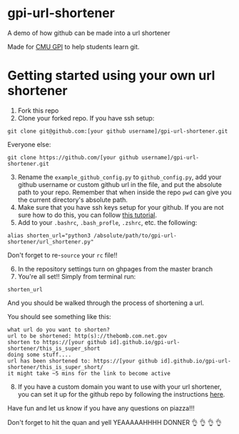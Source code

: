 # gpi-url-shortener
A demo of how github can be made into a url shortener

Made for [CMU GPI](http://cs.cmu.edu/~07131) to help students learn git.

# Getting started using your own url shortener

1. Fork this repo
2. Clone your forked repo.
If you have ssh setup:
```
git clone git@github.com:[your github username]/gpi-url-shortener.git
```
Everyone else:
```
git clone https://github.com/[your github username]/gpi-url-shortener.git
```

3. Rename the `example_github_config.py` to `github_config.py`, add your github username or custom github url in the file, and put the absolute path to your repo. Remember that when inside the repo `pwd` can give you the current directory's absolute path.
4. Make sure that you have ssh keys setup for your github. If you are not sure how to do this, you can follow [this tutorial](https://www.youtube.com/watch?v=H5qNpRGB7Qw).
5. Add to your `.bashrc`, `.bash_profle`, `.zshrc`, etc. the following:

```
alias shorten_url="python3 /absolute/path/to/gpi-url-shortener/url_shortener.py"
```
Don't forget to re-`source` your `rc` file!!

6. In the repository settings turn on ghpages from the master branch
7. You're all set!! Simply from terminal run:
```
shorten_url
```
And you should be walked through the process of shortening a url.

You should see something like this:

```
what url do you want to shorten?
url to be shortened: http(s)://thebomb.com.net.gov
shorten to https://[your github id].github.io/gpi-url-shortener/this_is_super_short
doing some stuff....
url has been shortened to: https://[your github id].github.io/gpi-url-shortener/this_is_super_short/
it might take ~5 mins for the link to become active
```

8. If you have a custom domain you want to use with your url shortener, you can set it up for the github repo by following the instructions [here](https://help.github.com/en/articles/using-a-custom-domain-with-github-pages).

Have fun and let us know if you have any questions on piazza!!!

Don't forget to hit the quan and yell YEAAAAAHHHH DONNER :ok_hand: :ok_hand: :ok_hand: :ok_hand:
